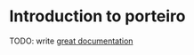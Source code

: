 # Introduction to porteiro

TODO: write [great documentation](http://jacobian.org/writing/what-to-write/)
